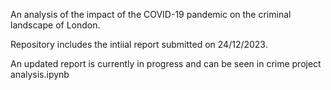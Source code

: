 An analysis of the impact of the COVID-19 pandemic on the criminal landscape of London.

Repository includes the intiial report submitted on 24/12/2023.

An updated report is currently in progress and can be seen in crime project analysis.ipynb
